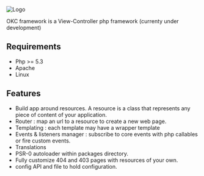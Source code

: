 ![Logo](https://raw.github.com/nyl-auster/okc-framework/master/logo.png)

OKC framework is a View-Controller php framework (currenty under development)

Requirements
------------
* Php >= 5.3
* Apache
* Linux

Features
---------
* Build app around resources. A resource is a class that represents any piece of content of your application.
* Router : map an url to a resource to create a new web page.
* Templating : each template may have a wrapper template
* Events & listeners manager : subscribe to core events with php callables or fire custom events.
* Translations
* PSR-0 autoloader within packages directory.
* Fully customize 404 and 403 pages with resources of your own.
* config API and file to hold configuration.

